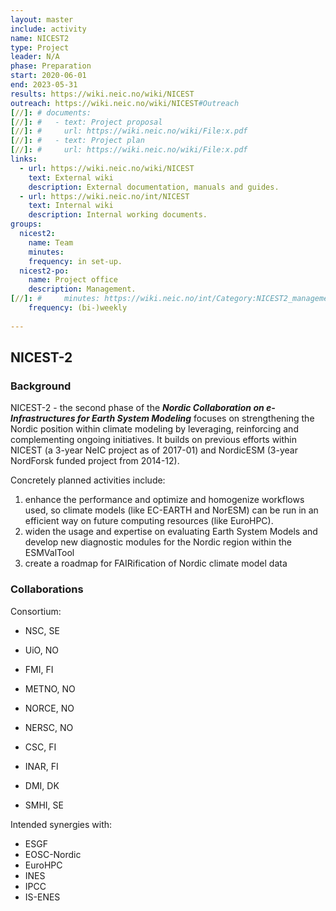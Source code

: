 ```yaml
---
layout: master
include: activity
name: NICEST2
type: Project
leader: N/A
phase: Preparation
start: 2020-06-01
end: 2023-05-31
results: https://wiki.neic.no/wiki/NICEST
outreach: https://wiki.neic.no/wiki/NICEST#Outreach
[//]: # documents:
[//]: #   - text: Project proposal
[//]: #     url: https://wiki.neic.no/wiki/File:x.pdf
[//]: #   - text: Project plan
[//]: #     url: https://wiki.neic.no/wiki/File:x.pdf
links:
  - url: https://wiki.neic.no/wiki/NICEST
    text: External wiki
    description: External documentation, manuals and guides.
  - url: https://wiki.neic.no/int/NICEST
    text: Internal wiki
    description: Internal working documents.
groups:
  nicest2:
    name: Team
    minutes:
    frequency: in set-up.
  nicest2-po:
    name: Project office
    description: Management.
[//]: #     minutes: https://wiki.neic.no/int/Category:NICEST2_management_meetings
    frequency: (bi-)weekly
     
---
```

## NICEST-2


### Background

NICEST-2 - the second phase of the **_Nordic Collaboration on e-Infrastructures for Earth System Modeling_** focuses on strengthening the Nordic position within climate modeling by leveraging, reinforcing and complementing ongoing initiatives. It builds on previous efforts within NICEST (a 3-year NeIC project as of 2017-01) and NordicESM (3-year NordForsk funded project from 2014-12).


Concretely planned activities include:
1. enhance the performance and optimize and homogenize workflows used, so climate models (like EC-EARTH and NorESM) can be run in an efficient way on future computing resources (like EuroHPC).
2. widen the usage and expertise on evaluating Earth System Models and develop new diagnostic modules for the Nordic region within the ESMValTool
3. create a roadmap for FAIRification of Nordic climate model data




### Collaborations
Consortium:
* NSC, SE
* UiO, NO
* FMI, FI
* METNO, NO
* NORCE, NO
* NERSC, NO
* CSC, FI

* INAR, FI
* DMI, DK
* SMHI, SE

Intended synergies with:
* ESGF
* EOSC-Nordic
* EuroHPC
* INES
* IPCC
* IS-ENES
